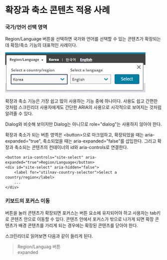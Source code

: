 # 확장과 축소 콘텐츠 적용 사례

### 국가/언어 선택 영역

Region/Language 버튼을 선택하면 국가와 언어를 선택할 수 있는 콘텐츠가 확장되는데 확장/축소 기능의 대표적인 사례이다.

![](../../.gitbook/assets/image%20%283%29.png)

확장과 축소 기능은 가장 쉽고 많이 사용하는 기능 중에 하나이다. 사용도 쉽고 간편한 것처럼 스크린리더 사용자에게도 간단한 ARIA의 사용으로 시각적으로 보여지는 것처럼 알려줄 수 있다.

Dialog와 비슷해 보이지만  Dialog는 아니므로 role="dialog"는 사용하지 않아야 한다.

확장과 축소가 되는 버튼 영역은 &lt;button&gt;으로 마크업하고, 확장되었을 때는 aria-expanded="true", 축소되었을 때는 aria-expanded="false"를 삽입한다. 그리고 확장과 축소되는 콘텐츠의 컨테이너의 id와 aria-controls로 연결한다.

```markup
<button aria-controls="site-select" aria-expanded="true">Region/Language</button>
<div id="site-select" aria-hidden="false">
    <label for="utilnav-country-selector">Select a country/region</label>
    ...
</div>
```

### 키보드의 포커스 이동

버튼을 눌러 콘텐츠가 확장되면 포커스는 버튼 요소에 유지되어야 하고 사용자는 tab키로 콘텐츠 안으로 이동할 수 있다. 콘텐츠 안에서 포커스가 밖으로 나가게 되면 확장 콘텐츠가 배경 콘텐츠를 가리게 되는 경우에는 확장된 콘텐츠를 닫아야 한다.

스크린리더로 읽어보면 다음과 같이 들리게 된다.

> Region/Languag 버튼  
> expanded



